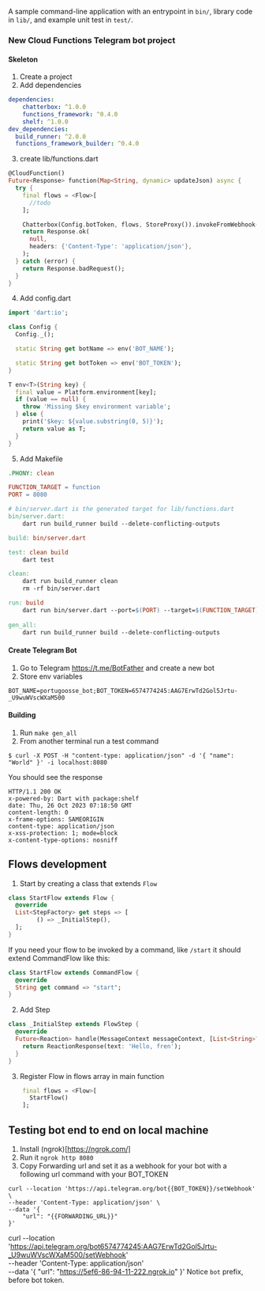 A sample command-line application with an entrypoint in `bin/`, library code
in `lib/`, and example unit test in `test/`.


### New Cloud Functions Telegram bot project 

#### Skeleton
1. Create a project
2. Add dependencies
```yaml
dependencies:
    chatterbox: ^1.0.0
    functions_framework: ^0.4.0
    shelf: ^1.0.0
dev_dependencies:
  build_runner: ^2.0.0
  functions_framework_builder: ^0.4.0
```
3. create lib/functions.dart
```dart
@CloudFunction()
Future<Response> function(Map<String, dynamic> updateJson) async {
  try {
    final flows = <Flow>[
      //todo
    ];

    Chatterbox(Config.botToken, flows, StoreProxy()).invokeFromWebhook(updateJson);
    return Response.ok(
      null,
      headers: {'Content-Type': 'application/json'},
    );
  } catch (error) {
    return Response.badRequest();
  }
}
```
4. Add config.dart
```dart
import 'dart:io';

class Config {
  Config._();

  static String get botName => env('BOT_NAME');

  static String get botToken => env('BOT_TOKEN');
}

T env<T>(String key) {
  final value = Platform.environment[key];
  if (value == null) {
    throw 'Missing $key environment variable';
  } else {
    print('$key: ${value.substring(0, 5)}');
    return value as T;
  }
}
```
5. Add Makefile
```makefile
.PHONY: clean

FUNCTION_TARGET = function
PORT = 8080

# bin/server.dart is the generated target for lib/functions.dart
bin/server.dart:
	dart run build_runner build --delete-conflicting-outputs

build: bin/server.dart

test: clean build
	dart test

clean:
	dart run build_runner clean
	rm -rf bin/server.dart

run: build
	dart run bin/server.dart --port=$(PORT) --target=$(FUNCTION_TARGET)
	
gen_all:
	dart run build_runner build --delete-conflicting-outputs

```

#### Create Telegram Bot
1. Go to Telegram https://t.me/BotFather and create a new bot
2. Store env variables 
```shell
BOT_NAME=portugoosse_bot;BOT_TOKEN=6574774245:AAG7ErwTd2Gol5Jrtu-_U9wuWVscWXaM500
```

#### Building
1. Run `make gen_all`
2. From another terminal run a test command
```shell
$ curl -X POST -H "content-type: application/json" -d '{ "name": "World" }' -i localhost:8080
```
You should see the response
```shell
HTTP/1.1 200 OK
x-powered-by: Dart with package:shelf
date: Thu, 26 Oct 2023 07:18:50 GMT
content-length: 0
x-frame-options: SAMEORIGIN
content-type: application/json
x-xss-protection: 1; mode=block
x-content-type-options: nosniff
```


## Flows development
1. Start by creating a class that extends `Flow`
```dart
class StartFlow extends Flow {
  @override
  List<StepFactory> get steps => [
        () => _InitialStep(),
  ];
}
```
If you need your flow to be invoked by a command, like `/start` it should extend CommandFlow like this:
```dart
class StartFlow extends CommandFlow {
  @override
  String get command => "start";
}
```
2. Add Step
```dart
class _InitialStep extends FlowStep {
  @override
  Future<Reaction> handle(MessageContext messageContext, [List<String>? args]) async {
    return ReactionResponse(text: 'Hello, fren');
  }
}
```
3. Register Flow in flows array in main function
```dart
    final flows = <Flow>[
      StartFlow()
    ];
```


## Testing bot end to end on local machine
1. Install (ngrok)[https://ngrok.com/]
2. Run it `ngrok http 8080`
3. Copy Forwarding url and set it as a webhook for your bot with a following url command with your BOT_TOKEN
```shell
curl --location 'https://api.telegram.org/bot{{BOT_TOKEN}}/setWebhook' \
--header 'Content-Type: application/json' \
--data '{
    "url": "{{FORWARDING_URL}}" 
}'
```
curl --location 'https://api.telegram.org/bot6574774245:AAG7ErwTd2Gol5Jrtu-_U9wuWVscWXaM500/setWebhook' \
--header 'Content-Type: application/json' \
--data '{
"url": "https://5ef6-86-94-11-222.ngrok.io"
}'
Notice `bot` prefix, before bot token.